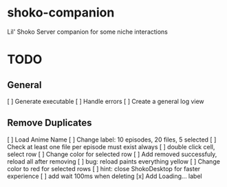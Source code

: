 # shoko-companion
Lil' Shoko Server companion for some niche interactions

# TODO
## General
[ ] Generate executable
[ ] Handle errors
[ ] Create a general log view 

## Remove Duplicates
[ ] Load Anime Name 
[ ] Change label: 10 episodes, 20 files, 5 selected
[ ] Check at least one file per episode must exist always
[ ] double click cell, select row
[ ] Change color for selected row
[ ] Add removed successfuly, reload all after removing
[ ] bug: reload paints everything yellow
[ ] Change color to red for selected rows
[ ] hint: close ShokoDesktop for faster experience
[ ] add wait 100ms when deleting
[x] Add Loading... label 